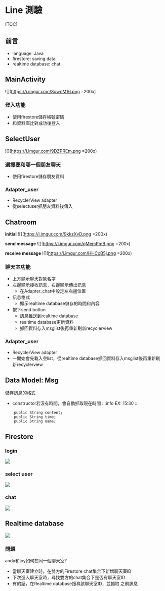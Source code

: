 Line 測驗
===
[TOC]

## 前言
- language: Java
- firestore: saving data
- realtime database: chat


## MainActivity
![](https://i.imgur.com/8ownM16.png =200x)
### 登入功能
- 使用firestore儲存帳號密碼
- 和資料庫比對成功後登入


## SelectUser
![](https://i.imgur.com/9DZPREm.png =200x)
### 選擇要和哪一個朋友聊天
- 使用firestore儲存朋友資料
### Adapter_user
- RecyclerView adapter
- 從selectuser抓朋友資料後傳入

## Chatroom
**initial**
![](https://i.imgur.com/9kkzXvD.png =200x)

**send message**
![](https://i.imgur.com/qMemPmB.png =200x)

**receive message**
![](https://i.imgur.com/HHCcB5j.png =200x)

### 聊天室功能
- 上方顯示聊天對象名字
- 左邊顯示接收訊息，右邊顯示傳出訊息
    - 在Adapter_chat中設定左右邊位置
- 訊息格式
    - 顯示realtime database儲存的時間和內容
- 按下send botton
    - 訊息推送到realtime database
    - realtime database更新資料
    - 抓回資料存入msglist後再重新刷新recyclerview
    
### Adapter_user
- RecyclerView adapter
- 一開始會先載入空list，從realtime database抓回資料存入msglist後再重新刷新recyclerview

## Data Model: Msg
儲存訊息的格式
- constructor若沒有時間，會自動抓取現在時間
:::info
EX: 15:30
:::
```java=
    public String content;
    public String time;
    public String name;
```

## Firestore
### login
![](https://i.imgur.com/5y6FWkG.png)
### select user
![](https://i.imgur.com/WlYm0xN.png)
### chat
![](https://i.imgur.com/48hy8GL.png)

## Realtime database
![](https://i.imgur.com/9kDk1U9.png)

### 問題
andy和joy如何在同一個聊天室?
- 當聊天室建立時，在雙方的Firestore chat集合下新增聊天室ID
- 下次進入聊天室時，尋找雙方的chat集合下是否有聊天室ID
- 有的話，在Realtime database搜尋該聊天室ID，並抓取 之前訊息







 
